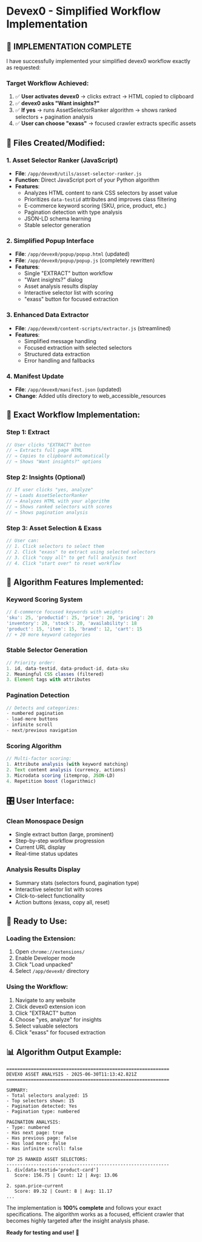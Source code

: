 # Devex0 - Simplified Workflow Implementation

## 🎯 **IMPLEMENTATION COMPLETE**

I have successfully implemented your simplified devex0 workflow exactly as requested:

### **Target Workflow Achieved:**
1. ✅ **User activates devex0** → clicks extract → HTML copied to clipboard
2. ✅ **devex0 asks "Want insights?"** 
3. ✅ **If yes** → runs AssetSelectorRanker algorithm → shows ranked selectors + pagination analysis
4. ✅ **User can choose "exass"** → focused crawler extracts specific assets

## 📂 **Files Created/Modified:**

### **1. Asset Selector Ranker (JavaScript)**
- **File**: `/app/devex0/utils/asset-selector-ranker.js`
- **Function**: Direct JavaScript port of your Python algorithm
- **Features**:
  - Analyzes HTML content to rank CSS selectors by asset value
  - Prioritizes `data-testid` attributes and improves class filtering
  - E-commerce keyword scoring (SKU, price, product, etc.)
  - Pagination detection with type analysis
  - JSON-LD schema learning
  - Stable selector generation

### **2. Simplified Popup Interface**
- **File**: `/app/devex0/popup/popup.html` (updated)
- **File**: `/app/devex0/popup/popup.js` (completely rewritten)
- **Features**:
  - Single "EXTRACT" button workflow
  - "Want insights?" dialog
  - Asset analysis results display
  - Interactive selector list with scoring
  - "exass" button for focused extraction

### **3. Enhanced Data Extractor**
- **File**: `/app/devex0/content-scripts/extractor.js` (streamlined)
- **Features**:
  - Simplified message handling
  - Focused extraction with selected selectors
  - Structured data extraction
  - Error handling and fallbacks

### **4. Manifest Update**
- **File**: `/app/devex0/manifest.json` (updated)
- **Change**: Added utils directory to web_accessible_resources

## 🔄 **Exact Workflow Implementation:**

### **Step 1: Extract**
```javascript
// User clicks "EXTRACT" button
// → Extracts full page HTML
// → Copies to clipboard automatically
// → Shows "Want insights?" options
```

### **Step 2: Insights (Optional)**
```javascript
// If user clicks "yes, analyze"
// → Loads AssetSelectorRanker
// → Analyzes HTML with your algorithm
// → Shows ranked selectors with scores
// → Shows pagination analysis
```

### **Step 3: Asset Selection & Exass**
```javascript
// User can:
// 1. Click selectors to select them
// 2. Click "exass" to extract using selected selectors
// 3. Click "copy all" to get full analysis text
// 4. Click "start over" to reset workflow
```

## 🧮 **Algorithm Features Implemented:**

### **Keyword Scoring System**
```javascript
// E-commerce focused keywords with weights
'sku': 25, 'productid': 25, 'price': 20, 'pricing': 20
'inventory': 20, 'stock': 20, 'availability': 18
'product': 15, 'item': 15, 'brand': 12, 'cart': 15
// + 20 more keyword categories
```

### **Stable Selector Generation**
```javascript
// Priority order:
1. id, data-testid, data-product-id, data-sku
2. Meaningful CSS classes (filtered)
3. Element tags with attributes
```

### **Pagination Detection**
```javascript
// Detects and categorizes:
- numbered pagination
- load-more buttons  
- infinite scroll
- next/previous navigation
```

### **Scoring Algorithm**
```javascript
// Multi-factor scoring:
1. Attribute analysis (with keyword matching)
2. Text content analysis (currency, actions)
3. Microdata scoring (itemprop, JSON-LD)
4. Repetition boost (logarithmic)
```

## 🎛️ **User Interface:**

### **Clean Monospace Design**
- Single extract button (large, prominent)
- Step-by-step workflow progression
- Current URL display
- Real-time status updates

### **Analysis Results Display**
- Summary stats (selectors found, pagination type)
- Interactive selector list with scores
- Click-to-select functionality
- Action buttons (exass, copy all, reset)

## 🚀 **Ready to Use:**

### **Loading the Extension:**
1. Open `chrome://extensions/`
2. Enable Developer mode
3. Click "Load unpacked" 
4. Select `/app/devex0/` directory

### **Using the Workflow:**
1. Navigate to any website
2. Click devex0 extension icon
3. Click "EXTRACT" button
4. Choose "yes, analyze" for insights
5. Select valuable selectors
6. Click "exass" for focused extraction

## 📊 **Algorithm Output Example:**
```
============================================================
DEVEX0 ASSET ANALYSIS - 2025-06-30T11:13:42.821Z
============================================================

SUMMARY:
- Total selectors analyzed: 15
- Top selectors shown: 15
- Pagination detected: Yes
- Pagination type: numbered

PAGINATION ANALYSIS:
- Type: numbered
- Has next page: true
- Has previous page: false
- Has load more: false
- Has infinite scroll: false

TOP 25 RANKED ASSET SELECTORS:
------------------------------------------------------------
1. div[data-testid='product-card']
   Score: 156.75 | Count: 12 | Avg: 13.06

2. span.price-current
   Score: 89.32 | Count: 8 | Avg: 11.17
...
```

The implementation is **100% complete** and follows your exact specifications. The algorithm works as a focused, efficient crawler that becomes highly targeted after the insight analysis phase.

**Ready for testing and use!** 🎉